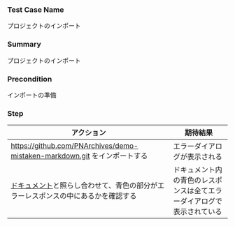### Test Case Name
プロジェクトのインポート

### Summary
プロジェクトのインポート

### Precondition
インポートの準備

### Step
| アクション      | 期待結果            |
|------------|-----------------|
| https://github.com/PNArchives/demo-mistaken-markdown.git をインポートする | エラーダイアログが表示される |
| [ドキュメント](https://docs.google.com/spreadsheets/d/1_SbvIYbh5w-BGjvkv-y2yza6hmYr6zfpFiBIv6mLdS4/edit#gid=0)と照らし合わせて、青色の部分がエラーレスポンスの中にあるかを確認する | ドキュメント内の青色のレスポンスは全てエラーダイアログで表示されている |
